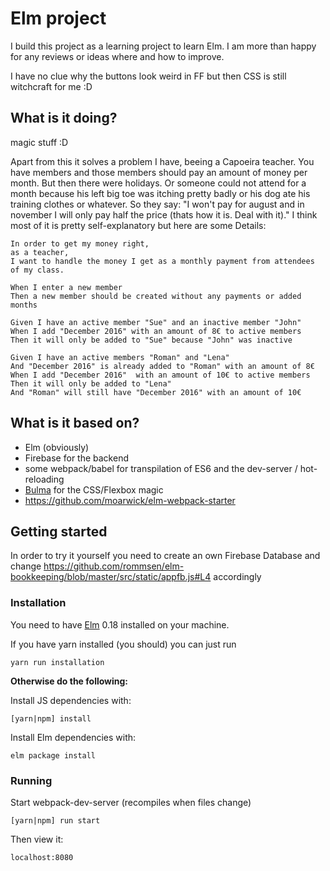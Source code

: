 # Elm project
I build this project as a learning project to learn Elm.
I am more than happy for any reviews or ideas where and how to improve.

I have no clue why the buttons look weird in FF but then CSS is still witchcraft for me :D

## What is it doing?
magic stuff :D

Apart from this it solves a problem I have, beeing a Capoeira teacher.
You have members and those members should pay an amount of money per month. But then there were holidays. Or someone could not attend for a month because his left big toe was itching pretty badly or his dog ate his training clothes or whatever. So they say: "I won't pay for august and in november I will only pay half the price (thats how it is. Deal with it)."
I think most of it is pretty self-explanatory but here are some Details:

    In order to get my money right,
    as a teacher,
    I want to handle the money I get as a monthly payment from attendees of my class.

    When I enter a new member
    Then a new member should be created without any payments or added months

    Given I have an active member "Sue" and an inactive member "John"
    When I add "December 2016" with an amount of 8€ to active members
    Then it will only be added to "Sue" because "John" was inactive

    Given I have an active members "Roman" and "Lena"
    And "December 2016" is already added to "Roman" with an amount of 8€
    When I add "December 2016"  with an amount of 10€ to active members
    Then it will only be added to "Lena"
    And "Roman" will still have "December 2016" with an amount of 10€


## What is it based on?
* Elm (obviously)
* Firebase for the backend
* some webpack/babel for transpilation of ES6 and the dev-server / hot-reloading
* [Bulma](http://bulma.io/) for the CSS/Flexbox magic
* https://github.com/moarwick/elm-webpack-starter


## Getting started
In order to try it yourself you need to create an own Firebase Database and change https://github.com/rommsen/elm-bookkeeping/blob/master/src/static/appfb.js#L4 accordingly

### Installation
You need to have [Elm](http://elm-lang.org/) 0.18 installed on your machine.

If you have yarn installed (you should) you can just run

    yarn run installation


**Otherwise do the following:**

Install JS dependencies with:

    [yarn|npm] install

Install Elm dependencies with:

    elm package install


### Running
Start webpack-dev-server (recompiles when files change)

    [yarn|npm] run start   

Then view it:

    localhost:8080
